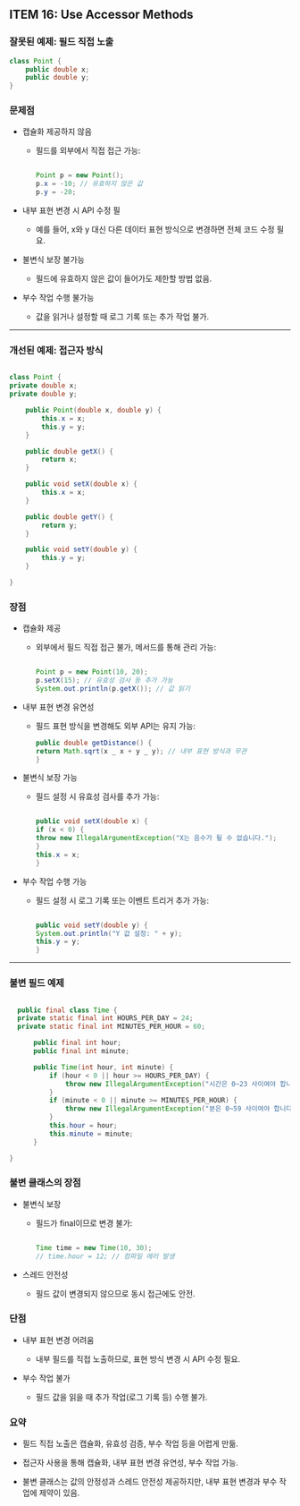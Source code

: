 ## ITEM 16: Use Accessor Methods

### 잘못된 예제: 필드 직접 노출

```java
class Point {
    public double x;
    public double y;
}

```

### 문제점

- 캡슐화 제공하지 않음

  - 필드를 외부에서 직접 접근 가능:

    ```java

    Point p = new Point();
    p.x = -10; // 유효하지 않은 값
    p.y = -20;

    ```

- 내부 표현 변경 시 API 수정 필

  - 예를 들어, x와 y 대신 다른 데이터 표현 방식으로 변경하면 전체 코드 수정 필요.

- 불변식 보장 불가능

  - 필드에 유효하지 않은 값이 들어가도 제한할 방법 없음.

- 부수 작업 수행 불가능

  - 값을 읽거나 설정할 때 로그 기록 또는 추가 작업 불가.

---

### 개선된 예제: 접근자 방식

```java

class Point {
private double x;
private double y;

    public Point(double x, double y) {
        this.x = x;
        this.y = y;
    }

    public double getX() {
        return x;
    }

    public void setX(double x) {
        this.x = x;
    }

    public double getY() {
        return y;
    }

    public void setY(double y) {
        this.y = y;
    }

}

```

### 장점

- 캡슐화 제공

  - 외부에서 필드 직접 접근 불가, 메서드를 통해 관리 가능:

    ```java

    Point p = new Point(10, 20);
    p.setX(15); // 유효성 검사 등 추가 가능
    System.out.println(p.getX()); // 값 읽기

    ```

- 내부 표현 변경 유연성

  - 필드 표현 방식을 변경해도 외부 API는 유지 가능:

    ```java
    public double getDistance() {
    return Math.sqrt(x _ x + y _ y); // 내부 표현 방식과 무관
    }
    ```

- 불변식 보장 가능

  - 필드 설정 시 유효성 검사를 추가 가능:

    ```java

    public void setX(double x) {
    if (x < 0) {
    throw new IllegalArgumentException("X는 음수가 될 수 없습니다.");
    }
    this.x = x;
    }

    ```

- 부수 작업 수행 가능

  - 필드 설정 시 로그 기록 또는 이벤트 트리거 추가 가능:

    ```java

    public void setY(double y) {
    System.out.println("Y 값 설정: " + y);
    this.y = y;
    }

    ```

---

### 불변 필드 예제

```java

  public final class Time {
  private static final int HOURS_PER_DAY = 24;
  private static final int MINUTES_PER_HOUR = 60;

      public final int hour;
      public final int minute;

      public Time(int hour, int minute) {
          if (hour < 0 || hour >= HOURS_PER_DAY) {
              throw new IllegalArgumentException("시간은 0~23 사이여야 합니다: " + hour);
          }
          if (minute < 0 || minute >= MINUTES_PER_HOUR) {
              throw new IllegalArgumentException("분은 0~59 사이여야 합니다: " + minute);
          }
          this.hour = hour;
          this.minute = minute;
      }

}

```

### 불변 클래스의 장점

- 불변식 보장

  - 필드가 final이므로 변경 불가:

    ```java

    Time time = new Time(10, 30);
    // time.hour = 12; // 컴파일 에러 발생

    ```

- 스레드 안전성

  - 필드 값이 변경되지 않으므로 동시 접근에도 안전.

### 단점

- 내부 표현 변경 어려움

  - 내부 필드를 직접 노출하므로, 표현 방식 변경 시 API 수정 필요.

- 부수 작업 불가

  - 필드 값을 읽을 때 추가 작업(로그 기록 등) 수행 불가.

### 요약

- 필드 직접 노출은 캡슐화, 유효성 검증, 부수 작업 등을 어렵게 만듦.

- 접근자 사용을 통해 캡슐화, 내부 표현 변경 유연성, 부수 작업 가능.

- 불변 클래스는 값의 안정성과 스레드 안전성 제공하지만, 내부 표현 변경과 부수 작업에 제약이 있음.
